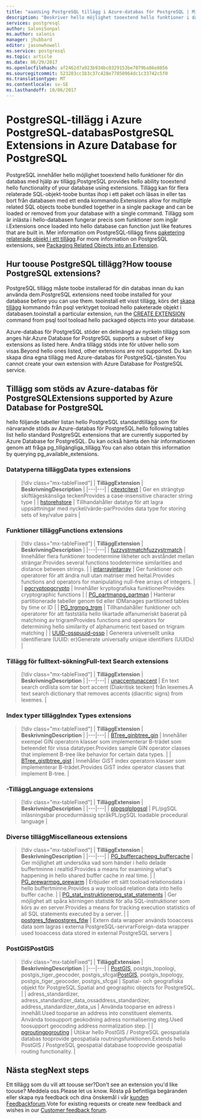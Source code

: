 ```yaml
---
title: "aaaUsing PostgreSQL tillägg i Azure-databas för PostgreSQL | Microsoft Docs"
description: "Beskriver hello möjlighet tooextend hello funktioner i databasen med tillägg i Azure-databas för PostgreSQL."
services: postgresql
author: SaloniSonpal
ms.author: salonis
manager: jhubbard
editor: jasonwhowell
ms.service: postgresql
ms.topic: article
ms.date: 06/29/2017
ms.openlocfilehash: af2462d7a923b934bc0329153be7079ba86e8856
ms.sourcegitcommit: 523283cc1b3c37c428e77850964dc1c33742c5f0
ms.translationtype: MT
ms.contentlocale: sv-SE
ms.lasthandoff: 10/06/2017
---
```

# <a name="postgresql-extensions-in-azure-database-for-postgresql"></a><span data-ttu-id="17c68-103">PostgreSQL-tillägg i Azure PostgreSQL-databas</span><span class="sxs-lookup"><span data-stu-id="17c68-103">PostgreSQL Extensions in Azure Database for PostgreSQL</span></span>
<span data-ttu-id="17c68-104">PostgreSQL innehåller hello möjlighet tooextend hello funktioner för din databas med hjälp av tillägg.</span><span class="sxs-lookup"><span data-stu-id="17c68-104">PostgreSQL provides hello ability tooextend hello functionality of your database using extensions.</span></span> <span data-ttu-id="17c68-105">Tillägg kan för flera relaterade SQL-objekt-toobe buntas ihop i ett paket och läsas in eller tas bort från databasen med ett enda kommando.</span><span class="sxs-lookup"><span data-stu-id="17c68-105">Extensions allow for multiple related SQL objects toobe bundled together in a single package and can be loaded or removed from your database with a single command.</span></span> <span data-ttu-id="17c68-106">Tillägg som är inlästa i hello-databasen fungerar precis som funktioner som ingår i.</span><span class="sxs-lookup"><span data-stu-id="17c68-106">Extensions once loaded into hello database can function just like features that are built in.</span></span> <span data-ttu-id="17c68-107">Mer information om PostgreSQL-tillägg finns [paketering relaterade objekt i ett tillägg](https://www.postgresql.org/docs/9.6/static/extend-extensions.html).</span><span class="sxs-lookup"><span data-stu-id="17c68-107">For more information on PostgreSQL extensions, see [Packaging Related Objects into an Extension](https://www.postgresql.org/docs/9.6/static/extend-extensions.html).</span></span>

## <a name="how-toouse-postgresql-extensions"></a><span data-ttu-id="17c68-108">Hur toouse PostgreSQL tillägg?</span><span class="sxs-lookup"><span data-stu-id="17c68-108">How toouse PostgreSQL extensions?</span></span>
<span data-ttu-id="17c68-109">PostgreSQL tillägg måste toobe installerad för din databas innan du kan använda dem.</span><span class="sxs-lookup"><span data-stu-id="17c68-109">PostgreSQL extensions need toobe installed for your database before you can use them.</span></span> <span data-ttu-id="17c68-110">tooinstall ett visst tillägg, körs det [skapa tillägg](https://www.postgresql.org/docs/9.6/static/sql-createextension.html) kommando från psql verktyget tooload hello paketerade objekt i databasen.</span><span class="sxs-lookup"><span data-stu-id="17c68-110">tooinstall a particular extension, run the [CREATE EXTENSION](https://www.postgresql.org/docs/9.6/static/sql-createextension.html) command from psql tool tooload hello packaged objects into your database.</span></span>

<span data-ttu-id="17c68-111">Azure-databas för PostgreSQL stöder en delmängd av nyckeln tillägg som anges här.</span><span class="sxs-lookup"><span data-stu-id="17c68-111">Azure Database for PostgreSQL supports a subset of key extensions as listed here.</span></span> <span data-ttu-id="17c68-112">Andra tillägg stöds inte för utöver hello som visas.</span><span class="sxs-lookup"><span data-stu-id="17c68-112">Beyond hello ones listed, other extensions are not supported.</span></span> <span data-ttu-id="17c68-113">Du kan skapa dina egna tillägg med Azure-databas för PostgreSQL-tjänsten.</span><span class="sxs-lookup"><span data-stu-id="17c68-113">You cannot create your own extension with Azure Database for PostgreSQL service.</span></span>

## <a name="extensions-supported-by-azure-database-for-postgresql"></a><span data-ttu-id="17c68-114">Tillägg som stöds av Azure-databas för PostgreSQL</span><span class="sxs-lookup"><span data-stu-id="17c68-114">Extensions supported by Azure Database for PostgreSQL</span></span>
<span data-ttu-id="17c68-115">hello följande tabeller listan hello PostgreSQL standardtillägg som för närvarande stöds av Azure-databas för PostgreSQL.</span><span class="sxs-lookup"><span data-stu-id="17c68-115">hello following tables list hello standard PostgreSQL extensions that are currently supported by Azure Database for PostgreSQL.</span></span> <span data-ttu-id="17c68-116">Du kan också hämta den här informationen genom att fråga pg\_tillgängliga\_tillägg.</span><span class="sxs-lookup"><span data-stu-id="17c68-116">You can also obtain this information by querying pg\_available\_extensions.</span></span> 

### <a name="data-types-extensions"></a><span data-ttu-id="17c68-117">Datatyperna tillägg</span><span class="sxs-lookup"><span data-stu-id="17c68-117">Data types extensions</span></span>

> [!div class="mx-tableFixed"]
| <span data-ttu-id="17c68-118">**Tillägg**</span><span class="sxs-lookup"><span data-stu-id="17c68-118">**Extension**</span></span> | <span data-ttu-id="17c68-119">**Beskrivning**</span><span class="sxs-lookup"><span data-stu-id="17c68-119">**Description**</span></span> |
|---|---|
| [<span data-ttu-id="17c68-120">citext</span><span class="sxs-lookup"><span data-stu-id="17c68-120">citext</span></span>](https://www.postgresql.org/docs/9.6/static/citext.html) | <span data-ttu-id="17c68-121">Ger en strängtyp skiftlägeskänsliga tecken</span><span class="sxs-lookup"><span data-stu-id="17c68-121">Provides a case-insensitive character string type</span></span> |
| [<span data-ttu-id="17c68-122">hstore</span><span class="sxs-lookup"><span data-stu-id="17c68-122">hstore</span></span>](https://www.postgresql.org/docs/9.6/static/hstore.html) | <span data-ttu-id="17c68-123">Tillhandahåller datatyp för att lagra uppsättningar med nyckel/värde-par</span><span class="sxs-lookup"><span data-stu-id="17c68-123">Provides data type for storing sets of key/value pairs</span></span> |

### <a name="functions-extensions"></a><span data-ttu-id="17c68-124">Funktioner tillägg</span><span class="sxs-lookup"><span data-stu-id="17c68-124">Functions extensions</span></span>

> [!div class="mx-tableFixed"]
| <span data-ttu-id="17c68-125">**Tillägg**</span><span class="sxs-lookup"><span data-stu-id="17c68-125">**Extension**</span></span> | <span data-ttu-id="17c68-126">**Beskrivning**</span><span class="sxs-lookup"><span data-stu-id="17c68-126">**Description**</span></span> |
|---|---|
| [<span data-ttu-id="17c68-127">fuzzystrmatch</span><span class="sxs-lookup"><span data-stu-id="17c68-127">fuzzystrmatch</span></span>](https://www.postgresql.org/docs/9.6/static/fuzzystrmatch.html) | <span data-ttu-id="17c68-128">Innehåller flera funktioner toodetermine likheter och avståndet mellan strängar.</span><span class="sxs-lookup"><span data-stu-id="17c68-128">Provides several functions toodetermine similarities and distance between strings.</span></span> |
| [<span data-ttu-id="17c68-129">intarray</span><span class="sxs-lookup"><span data-stu-id="17c68-129">intarray</span></span>](https://www.postgresql.org/docs/9.6/static/intarray.html) | <span data-ttu-id="17c68-130">Ger funktioner och operatorer för att ändra null utan matriser med heltal.</span><span class="sxs-lookup"><span data-stu-id="17c68-130">Provides functions and operators for manipulating null-free arrays of integers.</span></span> |
| [<span data-ttu-id="17c68-131">pgcrypto</span><span class="sxs-lookup"><span data-stu-id="17c68-131">pgcrypto</span></span>](https://www.postgresql.org/docs/9.6/static/pgcrypto.html) | <span data-ttu-id="17c68-132">Innehåller kryptografiska funktioner</span><span class="sxs-lookup"><span data-stu-id="17c68-132">Provides cryptographic functions</span></span> |
| [<span data-ttu-id="17c68-133">PG\_partman</span><span class="sxs-lookup"><span data-stu-id="17c68-133">pg\_partman</span></span>](https://pgxn.org/dist/pg_partman/doc/pg_partman.html) | <span data-ttu-id="17c68-134">Hanterar partitionerade tabeller genom tid eller ID</span><span class="sxs-lookup"><span data-stu-id="17c68-134">Manages partitioned tables by time or ID</span></span> |
| [<span data-ttu-id="17c68-135">PG\_trgm</span><span class="sxs-lookup"><span data-stu-id="17c68-135">pg\_trgm</span></span>](https://www.postgresql.org/docs/9.6/static/pgtrgm.html) | <span data-ttu-id="17c68-136">Tillhandahåller funktioner och operatorer för att fastställa hello likartade alfanumeriskt baserat på matchning av trigram</span><span class="sxs-lookup"><span data-stu-id="17c68-136">Provides functions and operators for determining hello similarity of alphanumeric text based on trigram matching</span></span> |
| [<span data-ttu-id="17c68-137">UUID-ossp</span><span class="sxs-lookup"><span data-stu-id="17c68-137">uuid-ossp</span></span>](https://www.postgresql.org/docs/9.6/static/uuid-ossp.html) | <span data-ttu-id="17c68-138">Generera universellt unika identifierare (UUID: er)</span><span class="sxs-lookup"><span data-stu-id="17c68-138">Generate universally unique identifiers (UUIDs)</span></span> |

### <a name="full-text-search-extensions"></a><span data-ttu-id="17c68-139">Tillägg för fulltext-sökning</span><span class="sxs-lookup"><span data-stu-id="17c68-139">Full-text Search extensions</span></span>

> [!div class="mx-tableFixed"]
| <span data-ttu-id="17c68-140">**Tillägg**</span><span class="sxs-lookup"><span data-stu-id="17c68-140">**Extension**</span></span> | <span data-ttu-id="17c68-141">**Beskrivning**</span><span class="sxs-lookup"><span data-stu-id="17c68-141">**Description**</span></span> |
|---|---|
| [<span data-ttu-id="17c68-142">unaccent</span><span class="sxs-lookup"><span data-stu-id="17c68-142">unaccent</span></span>](https://www.postgresql.org/docs/9.6/static/unaccent.html) | <span data-ttu-id="17c68-143">En text search ordlista som tar bort accent (Diakritisk tecken) från lexemes.</span><span class="sxs-lookup"><span data-stu-id="17c68-143">A text search dictionary that removes accents (diacritic signs) from lexemes.</span></span> |

### <a name="index-types-extensions"></a><span data-ttu-id="17c68-144">Index typer tillägg</span><span class="sxs-lookup"><span data-stu-id="17c68-144">Index Types extensions</span></span>

> [!div class="mx-tableFixed"]
| <span data-ttu-id="17c68-145">**Tillägg**</span><span class="sxs-lookup"><span data-stu-id="17c68-145">**Extension**</span></span> | <span data-ttu-id="17c68-146">**Beskrivning**</span><span class="sxs-lookup"><span data-stu-id="17c68-146">**Description**</span></span> |
|---|---|
| [<span data-ttu-id="17c68-147">BTree\_gin</span><span class="sxs-lookup"><span data-stu-id="17c68-147">btree\_gin</span></span>](https://www.postgresql.org/docs/9.6/static/btree-gin.html) | <span data-ttu-id="17c68-148">Innehåller exempel GIN operatorn klasser som implementerar B-trädet som beteendet för vissa datatyper.</span><span class="sxs-lookup"><span data-stu-id="17c68-148">Provides sample GIN operator classes that implement B-tree like behavior for certain data types.</span></span> |
| [<span data-ttu-id="17c68-149">BTree\_gist</span><span class="sxs-lookup"><span data-stu-id="17c68-149">btree\_gist</span></span>](https://www.postgresql.org/docs/9.6/static/btree-gist.html) | <span data-ttu-id="17c68-150">Innehåller GiST index operatorn klasser som implementerar B-trädet.</span><span class="sxs-lookup"><span data-stu-id="17c68-150">Provides GiST index operator classes that implement B-tree.</span></span> |

### <a name="language-extensions"></a><span data-ttu-id="17c68-151">-Tillägg</span><span class="sxs-lookup"><span data-stu-id="17c68-151">Language extensions</span></span>

> [!div class="mx-tableFixed"]
| <span data-ttu-id="17c68-152">**Tillägg**</span><span class="sxs-lookup"><span data-stu-id="17c68-152">**Extension**</span></span> | <span data-ttu-id="17c68-153">**Beskrivning**</span><span class="sxs-lookup"><span data-stu-id="17c68-153">**Description**</span></span> |
|---|---|
| [<span data-ttu-id="17c68-154">plpgsql</span><span class="sxs-lookup"><span data-stu-id="17c68-154">plpgsql</span></span>](https://www.postgresql.org/docs/9.6/static/plpgsql.html) | <span data-ttu-id="17c68-155">PL/pgSQL inläsningsbar procedurmässig språk</span><span class="sxs-lookup"><span data-stu-id="17c68-155">PL/pgSQL loadable procedural language</span></span> |

### <a name="miscellaneous-extensions"></a><span data-ttu-id="17c68-156">Diverse tillägg</span><span class="sxs-lookup"><span data-stu-id="17c68-156">Miscellaneous extensions</span></span>

> [!div class="mx-tableFixed"]
| <span data-ttu-id="17c68-157">**Tillägg**</span><span class="sxs-lookup"><span data-stu-id="17c68-157">**Extension**</span></span> | <span data-ttu-id="17c68-158">**Beskrivning**</span><span class="sxs-lookup"><span data-stu-id="17c68-158">**Description**</span></span> |
|---|---|
| [<span data-ttu-id="17c68-159">PG\_buffercache</span><span class="sxs-lookup"><span data-stu-id="17c68-159">pg\_buffercache</span></span>](https://www.postgresql.org/docs/9.6/static/pgbuffercache.html) | <span data-ttu-id="17c68-160">Ger möjlighet att undersöka vad som händer i hello delade buffertminne i realtid.</span><span class="sxs-lookup"><span data-stu-id="17c68-160">Provides a means for examining what's happening in hello shared buffer cache in real time.</span></span> |
| [<span data-ttu-id="17c68-161">PG\_prewarm</span><span class="sxs-lookup"><span data-stu-id="17c68-161">pg\_prewarm</span></span>](https://www.postgresql.org/docs/9.6/static/pgprewarm.html) | <span data-ttu-id="17c68-162">Erbjuder ett sätt tooload relationsdata i hello buffertminne.</span><span class="sxs-lookup"><span data-stu-id="17c68-162">Provides a way tooload relation data into hello buffer cache.</span></span> |
| [<span data-ttu-id="17c68-163">PG\_stat\_instruktioner</span><span class="sxs-lookup"><span data-stu-id="17c68-163">pg\_stat\_statements</span></span>](https://www.postgresql.org/docs/9.6/static/pgstatstatements.html) | <span data-ttu-id="17c68-164">Ger möjlighet att spåra körningen statistik för alla SQL-instruktioner som körs av en server.</span><span class="sxs-lookup"><span data-stu-id="17c68-164">Provides a means for tracking execution statistics of all SQL statements executed by a server.</span></span> |
| [<span data-ttu-id="17c68-165">postgres\_fdw</span><span class="sxs-lookup"><span data-stu-id="17c68-165">postgres\_fdw</span></span>](https://www.postgresql.org/docs/9.6/static/postgres-fdw.html) | <span data-ttu-id="17c68-166">Extern data wrapper används tooaccess data som lagras i externa PostgreSQL-servrar</span><span class="sxs-lookup"><span data-stu-id="17c68-166">Foreign-data wrapper used tooaccess data stored in external PostgreSQL servers</span></span> |

### <a name="postgis"></a><span data-ttu-id="17c68-167">PostGIS</span><span class="sxs-lookup"><span data-stu-id="17c68-167">PostGIS</span></span>

> [!div class="mx-tableFixed"]
| <span data-ttu-id="17c68-168">**Tillägg**</span><span class="sxs-lookup"><span data-stu-id="17c68-168">**Extension**</span></span> | <span data-ttu-id="17c68-169">**Beskrivning**</span><span class="sxs-lookup"><span data-stu-id="17c68-169">**Description**</span></span> |
|---|---|
| <span data-ttu-id="17c68-170">[PostGIS](http://www.postgis.net/), postgis\_topologi, postgis\_tiger\_geocoder, postgis\_sfcgal</span><span class="sxs-lookup"><span data-stu-id="17c68-170">[PostGIS](http://www.postgis.net/), postgis\_topology, postgis\_tiger\_geocoder, postgis\_sfcgal</span></span> | <span data-ttu-id="17c68-171">Spatial- och geografiska objekt för PostgreSQL.</span><span class="sxs-lookup"><span data-stu-id="17c68-171">Spatial and geographic objects for PostgreSQL.</span></span> |
| <span data-ttu-id="17c68-172">adress\_standardizer, adress\_standardizer\_data\_oss</span><span class="sxs-lookup"><span data-stu-id="17c68-172">address\_standardizer, address\_standardizer\_data\_us</span></span> | <span data-ttu-id="17c68-173">Använda tooparse en adress i innehåll.</span><span class="sxs-lookup"><span data-stu-id="17c68-173">Used tooparse an address into constituent elements.</span></span> <span data-ttu-id="17c68-174">Använda toosupport geokodning adress normalisering steg.</span><span class="sxs-lookup"><span data-stu-id="17c68-174">Used toosupport geocoding address normalization step.</span></span> |
| [<span data-ttu-id="17c68-175">pgrouting</span><span class="sxs-lookup"><span data-stu-id="17c68-175">pgrouting</span></span>](http://pgrouting.org/) | <span data-ttu-id="17c68-176">Utökar hello PostGIS / PostgreSQL geospatiala databas tooprovide geospatiala routningsfunktionen.</span><span class="sxs-lookup"><span data-stu-id="17c68-176">Extends hello PostGIS / PostgreSQL geospatial database tooprovide geospatial routing functionality.</span></span> |

## <a name="next-steps"></a><span data-ttu-id="17c68-177">Nästa steg</span><span class="sxs-lookup"><span data-stu-id="17c68-177">Next steps</span></span>
<span data-ttu-id="17c68-178">Ett tillägg som du vill att toouse ser?</span><span class="sxs-lookup"><span data-stu-id="17c68-178">Don't see an extension you'd like toouse?</span></span> <span data-ttu-id="17c68-179">Meddela oss.</span><span class="sxs-lookup"><span data-stu-id="17c68-179">Please let us know.</span></span> <span data-ttu-id="17c68-180">Rösta på befintliga begäranden eller skapa nya feedback och dina önskemål i vår [kunden Feedbackforum](https://feedback.azure.com/forums/597976-azure-database-for-postgresql).</span><span class="sxs-lookup"><span data-stu-id="17c68-180">Vote for existing requests or create new feedback and wishes in our [Customer feedback forum](https://feedback.azure.com/forums/597976-azure-database-for-postgresql).</span></span>
